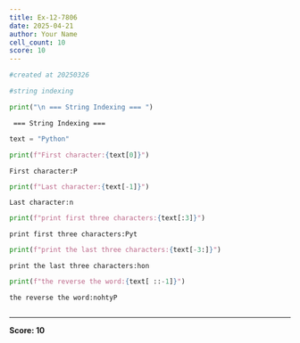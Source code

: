 ```yaml
---
title: Ex-12-7806
date: 2025-04-21
author: Your Name
cell_count: 10
score: 10
---
```


```python
#created at 20250326
```


```python
#string indexing
```


```python
print("\n === String Indexing === ")
```

    
     === String Indexing === 



```python
text = "Python"
```


```python
print(f"First character:{text[0]}")
```

    First character:P



```python
print(f"Last character:{text[-1]}")
```

    Last character:n



```python
print(f"print first three characters:{text[:3]}")
```

    print first three characters:Pyt



```python
print(f"print the last three characters:{text[-3:]}")
```

    print the last three characters:hon



```python
print(f"the reverse the word:{text[ ::-1]}")
```

    the reverse the word:nohtyP



```python

```


---
**Score: 10**